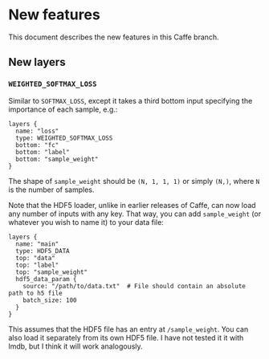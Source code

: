# New features

This document describes the new features in this Caffe branch.

## New layers

### `WEIGHTED_SOFTMAX_LOSS`

Similar to `SOFTMAX_LOSS`, except it takes a third bottom input specifying the
importance of each sample, e.g.:

```
layers {
  name: "loss"
  type: WEIGHTED_SOFTMAX_LOSS
  bottom: "fc"
  bottom: "label"
  bottom: "sample_weight"
}  
```

The shape of `sample_weight` should be `(N, 1, 1, 1)` or simply `(N,)`, where
`N` is the number of samples.

Note that the HDF5 loader, unlike in earlier releases of Caffe, can now load
any number of inputs with any key. That way, you can add `sample_weight` (or
whatever you wish to name it) to your data file:

```
layers {
  name: "main"
  type: HDF5_DATA
  top: "data"
  top: "label"
  top: "sample_weight"
  hdf5_data_param {
    source: "/path/to/data.txt"  # File should contain an absolute path to h5 file
    batch_size: 100
  }
}
```
This assumes that the HDF5 file has an entry at `/sample_weight`. You can also
load it separately from its own HDF5 file. I have not tested it it with lmdb,
but I think it will work analogously.
